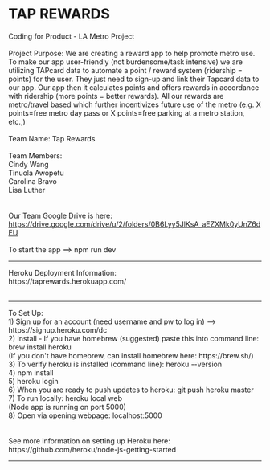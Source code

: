 # TAP REWARDS 

Coding for Product - LA Metro Project
<br><br>
Project Purpose:
We are creating a reward app to help promote metro use.  To make our app user-friendly (not burdensome/task intensive) we are utilizing TAPcard data to automate a point / reward system (ridership = points) for the user.  They just need to sign-up and link their Tapcard data to our app. Our app then it calculates points and offers rewards in accordance with ridership (more points = better rewards).  All our rewards are metro/travel based which further incentivizes future use of the metro (e.g. X points=free metro day pass or X points=free parking at a metro station, etc.,)
<br><br>
Team Name: Tap Rewards
<br><br>
Team Members:<br>
    Cindy Wang<br>
    Tinuola Awopetu<br>
    Carolina Bravo<br>
    Lisa Luther<br>
<br><br>
Our Team Google Drive is here:
https://drive.google.com/drive/u/2/folders/0B6Lyy5JlKsA_aEZXMk0yUnZ6dEU
<br><br>
To start the app ==> npm run dev
<br>
<hr>
Heroku Deployment Information:<br>
https://taprewards.herokuapp.com/ <br><br>
<hr>
To Set Up:<br>
1) Sign up for an account (need username and pw to log in) --> https://signup.heroku.com/dc <br>
2) Install - If you have homebrew (suggested) paste this into command line: brew install heroku<br>
(If you don't have homebrew, can install homebrew here: https://brew.sh/)
3) To verify heroku is installed (command line): heroku --version<br>
4) npm install<br>
5) heroku login<br>
6) When you are ready to push updates to heroku: git push heroku master<br>
7) To run locally: heroku local web <br>(Node app is running on port 5000)<br>
8) Open via opening webpage: localhost:5000<br>
<br><br>
See more information on setting up Heroku here:<br>
https://github.com/heroku/node-js-getting-started<br>
<hr>
